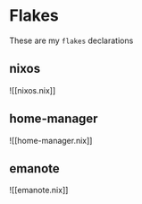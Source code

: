 # Flakes

These are my `flakes` declarations

## nixos

![[nixos.nix]]

## home-manager

![[home-manager.nix]]

## emanote

![[emanote.nix]]